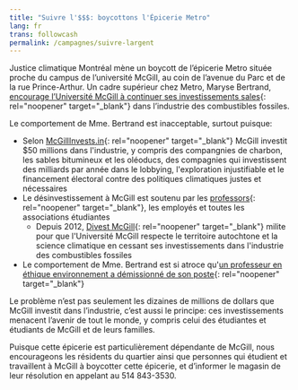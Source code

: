 ```yaml
---
title: "Suivre l'$$$: boycottons l'Épicerie Metro"
lang: fr
trans: followcash
permalink: /campagnes/suivre-largent
---
```

Justice climatique Montréal mène un boycott de l’épicerie Metro située proche du campus de l’université McGill, au coin de l’avenue du Parc et de la rue Prince-Arthur. Un cadre supérieur chez Metro, Maryse Bertrand, [encourage l’Université McGill à continuer ses investissements sales](https://www.mcgill.ca/boardofgovernors/files/boardofgovernors/06._gd19-50_camsr_report.pdf){: rel="noopener" target="_blank"} dans l’industrie des combustibles fossiles.

Le comportement de Mme. Bertrand est inacceptable, surtout puisque:
* Selon [McGillInvests.in](https://mcgillinvests.in){: rel="noopener" target="_blank"} McGill investit $50 millions dans l'industrie, y compris des compangnies de charbon, les sables bitumineux et les oléoducs, des compagnies qui investissent des milliards par année dans le lobbying, l'exploration injustifiable et le financement électoral contre des politiques climatiques justes et nécessaires
* Le désinvestissement à McGill est soutenu par les [professors](http://www.mcgilltribune.com/news/mcgill-senate-votes-to-support-divestment-091818/){: rel="noopener" target="_blank"}, les employés et toutes les associations étudiantes
  * Depuis 2012, [Divest McGill](https://www.divestmcgill.com/our-work){: rel="noopener" target="_blank"} milite pour que l'Université McGill respecte le territoire autochtone et la science climatique en cessant ses investissements dans l'industrie des combustibles fossiles
* Le comportement de Mme. Bertrand est si atroce qu'[un professeur en éthique environnement a démissionné de son poste](https://www.cbc.ca/news/canada/montreal/mcgill-university-professor-resigns-amid-refusal-to-divest-1.5426979){: rel="noopener" target="_blank"}

Le problème n’est pas seulement les dizaines de millions de dollars que McGill investit dans l’industrie, c’est aussi le principe: ces investissements menacent l’avenir de tout le monde, y compris celui des étudiantes et étudiants de McGill et de leurs familles.

Puisque cette épicerie est particulièrement dépendante de McGill, nous encourageons les résidents du quartier ainsi que personnes qui étudient et travaillent à McGill à boycotter cette épicerie, et d’informer le magasin de leur résolution en appelant au 514 843-3530.

